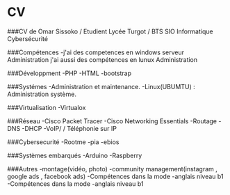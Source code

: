 # CV
###CV de Omar Sissoko / Etudient Lycée Turgot / BTS SIO Informatique Cybersécurité 


###Compétences 
-j'ai des competences en windows serveur Administration
j'ai aussi des compétences en lunux Administration

###Développment
-PHP
-HTML
-bootstrap

###Systémes
-Administration et maintenance.
-Linux(UBUMTU) : Administration système.

###Virtualisation
-Virtualox

###Réseau
-Cisco Packet Tracer
-Cisco Networking Essentials
-Routage
-DNS
-DHCP
-VoIP/ / Téléphonie sur IP

###Cybersecurité
-Rootme
-pia
-ebios

###Systèmes embarqués
-Arduino
-Raspberry

###Autres
-montage(vidéo, photo)
-community management(instagram , google ads , facebook ads)
-Compétences dans la mode
-anglais niveau b1
-Compétences dans la mode
-anglais niveau b1
